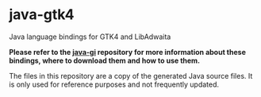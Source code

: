 # java-gtk4
Java language bindings for GTK4 and LibAdwaita

**Please refer to the [java-gi](https://github.com/jwharm/java-gi) repository for more information about these bindings, where to download them and how to use them.**

The files in this repository are a copy of the generated Java source files. It is only used for reference purposes and not frequently updated.

